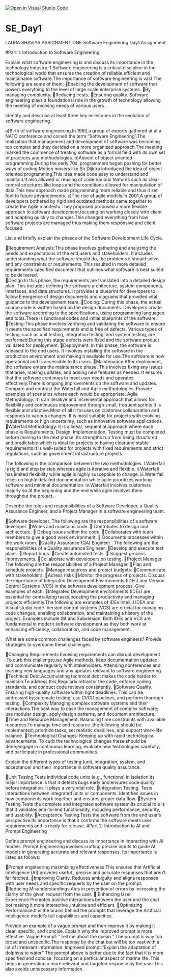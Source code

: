 [![Open in Visual Studio Code](https://classroom.github.com/assets/open-in-vscode-2e0aaae1b6195c2367325f4f02e2d04e9abb55f0b24a779b69b11b9e10269abc.svg)](https://classroom.github.com/online_ide?assignment_repo_id=15566748&assignment_repo_type=AssignmentRepo)
# SE_Day1
LAURA SHAVIYA
ASSIGNMENT ONE
Software Engineering Day1 Assignment

#Part 1: Introduction to Software Engineering

Explain what software engineering is and discuss its importance in the technology industry.
1.Software engineering is a critical discipline in the technological world that ensures the creation of reliable,efficient and maintainable software.The importance of software engineering is vast.The following are some of them:
Enabling the development of software that powers everything to the level of large scale enterprise systems.
By managing complexity.
Reducing costs.
Ensuring quality.
Software engineering plays a foundational role in the growth of technology allowing the meeting of evolving needs of various users .


Identify and describe at least three key milestones in the evolution of software engineering.

a)Birth of software engineering.In 1960,a group of experts gathered at at a NATO conference and coined the term “Software Engineering”.The realization that management and development of software was becoming too complex and they decided on a more organized approach.The meeting marked the commence of treating software as a formal field with its own set of practices and methodologies.
b)Advent of object oriented programming.During the early 70s ,programmers began pushing for better ways of coding.Motion movers like Sir Dijktra introduced the idea of object oriented programming.This idea made code easy to understand and maintain.It also allowed or reusing of code.Various features such as clear control structures like loops and the conditions allowed for manipulation of data.This new approach made programming more reliable and thus it set foot to future advancements.
c)The rise of agile models.In 2001,A group of developers bothered by rigid and outdated methods came together to create the Agile manifesto.They proposed proposed a more flexible approach to software development,focusing on working closely with client and adapting quickly to changes.This changed everything from how software projects are managed thus making them responsive and client focused.

List and briefly explain the phases of the Software Development Life Cycle.

Requirement Analysis:This phase involves gathering and analyzing the needs and expectations of the end users and stakeholders. It includes understanding what the software should do, the problems it should solve, and any constraints or requirements.  This resulted in more detailed requirements specified document that outlines what software is best suited to be delivered.  
Design:In this phase, the requirements are translated into a detailed design plan. This includes defining the software architecture, system components, interfaces, and data structures. It provides a blueprint for developers to follow.Emergence of design documents and diagrams that provided vital guidance to the development team.
Coding: During this phase, the actual source code is written based on the design documents. Developers create the software according to the specifications, using programming languages and tools.There is functional codes and initial blueprints of the software.
Testing:This phase involves verifying and validating the software to ensure it meets the specified requirements and is free of defects. Various types of testing, such as unit testing, integration testing, and system testing, are performed.During this stage defects were fixed and the software product validated for deployment.
Deployment: In this phase, the software is released to the end users. It involves installing the software in the production environment and making it available for use.The software is now operational and is accessible to its users.
Maintenance:After deployment, the software enters the maintenance phase. This involves fixing any issues that arise, making updates, and adding new features as needed. It ensures that the software continues to meet user needs and operates effectively.There is ongoing improvements on the software and updates.
Compare and contrast the Waterfall and Agile methodologies. Provide examples of scenarios where each would be appropriate.
Agile Methodology.
     It is an iterative and incremental approach that allows for flexibility and continuous improvement through small, frequent sprints.It is flexible and adaptive.Most of all it focuses on customer collaboration and responds to various changes.
It is most suitable  for projects with evolving requirements or high uncertainty, such as  innovative software applications.
Waterfall Methodology.
  It is a  linear, sequential approach where each phase ie Requirements, Design, Implementation, Testing must be completed before moving to the next phase .Its strengths run from being structured and predictable which is  ideal for projects  to having clear and  stable requirements.It is well-suited for projects with fixed requirements and strict regulations, such as government  infrastructure projects.

The following is the comparison between the two methodologies.
i.Waterfall is rigid and step by step whereas agile is iterative and flexible.
ii.Waterfall has limited flexibility while agile is highly susceptible to change.
iii.Waterfall relies on highly detailed documentation while agile prioritizes working software and minimal documentation.
iv.Waterfall involves customers majorly so at the beginning and the end while agile involves them throughout the project.



Describe the roles and responsibilities of a Software Developer, a Quality Assurance Engineer, and a Project Manager in a software engineering team.

Software developer.
The following are the responsibilities of a software developer.
Writes and maintains code.
 Contributes to design and architecture.
 Debug issues within the code.
Collaborates with team members to give a good work environment.
 Documents processes within the work room.
Quality Assurance (QA) Engineer .
The following are the responsibilities of a Quality assurance Engineer.
Develop and execute test plans.
 Report bugs.
Create automated tests.
 Suggest process improvements.
Collaborate with developers on testing. 
Project Manager.
The following are the responsibilities of a Project Manager.
Plan and schedule projects.
Manage resources and project budgets.
Communicate with stakeholders.
Adress risks
Monitor the progress of projects.
Discuss the importance of Integrated Development Environments (IDEs) and Version Control Systems (VCS) in the software development process. Give examples of each.
Integrated Development environments (IDEs) are essential for centralizing tasks,boosting the productivity and managing projects efficiently.The following are examples of IDEs:IntelliJ IDEA and Visual studio code.
        Version control systems (VCS) are crucial for managing code changes, enabling collaboration, and maintaining a history of the project. Examples include Git and Subversion. 
 Both IDEs and VCS are fundamental in modern software development as they both work at enhancing efficiency, collaboration, and code management. 
 
What are some common challenges faced by software engineers? Provide strategies to overcome these challenges.

Changing Requirements.Evolving requirements can disrupt development .To curb this challenge;use Agile methods, keep documentation updated, and communicate regularly with stakeholders. Attending conferences and learning new languages and any updates relevant to software engineering.
Technical Debt.Accumulating technical debt makes the code harder to maintain.To address this,Regularly refractor the code, enforce coding standards, and conduct code reviews consistently. 
Software Quality. Ensuring high-quality software within tight deadlines. This can be addressed by;automate testing, use CI/CD pipelines, and perform thorough testing. 
Complexity.Managing complex software systems and their interactions.The best way to ease the management of complex software; use modular design, apply design patterns, and document architecture.
Time and Resource Management. Balancing time constraints with available resources.To manage time and resource ,the following should be implemented; prioritize tasks, set realistic deadlines, and support work-life balance. 
Technological Changes: Keeping up with rapid technological advancements. To curb the technological changes these should be done;engage in continuous learning, evaluate new technologies carefully, and participate in professional communities. 
 
 
Explain the different types of testing (unit, integration, system, and acceptance) and their importance in software quality assurance.

Unit Testing.Tests individual code units (e.g., functions) in isolation.its major importance is that it detects bugs early and ensures code quality before integration. It plays a very vital role.
Integration Testing. Tests interactions between integrated units or components. Identifies issues in how components work together and ensures proper data flow. 
System Testing.Tests the complete and integrated software system.its crucial role is that it validates end-to-end functionality, including performance, security, and usability. 
Acceptance Testing.Tests the software from the end user’s perspective.Its importance is that it confirms the software meets user requirements and is ready for release. 
#Part 2: Introduction to AI and Prompt Engineering


Define prompt engineering and discuss its importance in interacting with AI models.
Prompt Engineering involves crafting precise inputs to guide AI models in generating accurate and relevant responses. Its importance is listed as follows:
  
Prompt engineering maximizing effectiveness.This ensures that Artificial Intelligence (AI) provides useful , precise and accurate responses that aren’t far fetched. 
Improving Clarity. Reduces ambiguity and aligns responses with user needs and specific requests by the user on the prompt.
Reducing Misunderstandings.Aids in prevention of errors by increasing the clarity of the given request from the user.
 Enhancing User Experience.Promotes positive interactions between the user and the chat bot making it more interactive ,intuitive and efficient. 
Optimizing Performance.It is the brains behind the prompts that leverage the Artificial Intelligence  model’s full capabilities and capacities.

Provide an example of a vague prompt and then improve it by making it clear, specific, and concise. Explain why the improved prompt is more effective.
Vague Prompt: "Tell me about the ocean." The prompt is way too broad and unspecific.The response by the chat bot will be too vast with a lot of irrelevant information.
Improved prompt.”Explain the adaptation of dolphins to water”
The prompt above is better due to the fact that it is more specified and concise ,focusing on a particular aspect of marine life .This helps in generating a more relevant and targeted response by the user.This also avoids unnecessary information.
